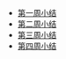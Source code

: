 - [第一周小结](../Study-Memo/T_036-Day1.md)
- [第二周小结](../Study-Memo/T_036-Day2.md)
- [第三周小结](../Study-Memo/T_036-Day3.md)
- [第四周小结](../Study-Memo/T_036-Day4.md)
